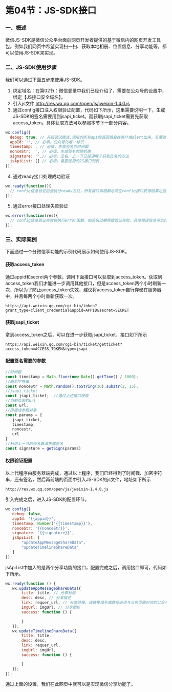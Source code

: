 # 第04节：JS-SDK接口

### 一、概述

微信JS-SDK是微信公众平台面向网页开发者提供的基于微信内的网页开发工具包。例如我们网页中希望实现扫一扫、获取本地相册、位置信息、分享功能等，都可以使用JS-SDK来实现。

### 二、JS-SDK使用步骤

我们可以通过下面五步来使用JS-SDK。

1. 绑定域名：在第02节：微信登录中我们已经介绍了，需要在公众号的设置中，绑定【JS接口安全域名】。
2. 引入js文件 http://res.wx.qq.com/open/js/jweixin-1.4.0.js
3. 通过config接口注入权限验证配置，代码如下所示，这里需要说明一下，生成JS-SDK的签名需要用到jsapi_ticket。而获取jsapi_ticket需要先获取access_token。具体获取方法可以参照本节下一部分内容。

``` js
wx.config({
  debug: true, // 开启调试模式,调用的所有api的返回值会在客户端alert出来，若要查看传入的参数，可以在pc端打开，参数信息会通过log打出，仅在pc端时才会打印。
  appId: '', // 必填，公众号的唯一标识
  timestamp: , // 必填，生成签名的时间戳
  nonceStr: '', // 必填，生成签名的随机串
  signature: '',// 必填，签名，上一节已经讲解了获取签名的方法
  jsApiList: [] // 必填，需要使用的JS接口列表
});
```
4. 通过ready接口处理成功验证

``` js
wx.ready(function(){
  // config信息验证后会执行ready方法，所有接口调用都必须在config接口获得结果之后，config是一个客户端的异步操作，所以如果需要在页面加载时就调用相关接口，则须把相关接口放在ready函数中调用来确保正确执行。对于用户触发时才调用的接口，则可以直接调用，不需要放在ready函数中。
});
```

5. 通过error接口处理失败验证

``` js
wx.error(function(res){
  // config信息验证失败会执行error函数，如签名过期导致验证失败，具体错误信息可以打开config的debug模式查看，也可以在返回的res参数中查看，对于SPA可以在这里更新签名。
});
```

### 三、实际案例

下面通过一个分微信享功能的示例代码展示如何使用JS-SDK。

#### 获取access_token

通过appid和secret两个参数，调用下面接口可以获取到access_token。获取到access_token我们才能进一步调用其他接口，但是access_token两个小时刷新一次，所以为了防止access_token失效，建议将access_token自行存储在服务器中，并且每两个小时重新获取一次。

``` 
https://api.weixin.qq.com/cgi-bin/token?grant_type=client_credential&appid=APPID&secret=SECRET
```

#### 获取jsapi_ticket

拿到access_token之后，可以在进一步获取jsapi_ticket，接口如下所示

``` 
https://api.weixin.qq.com/cgi-bin/ticket/getticket?access_token=ACCESS_TOKEN&type=jsapi
```

#### 配置签名需要的参数

``` js
//时间戳
const timestamp = Math.floor(new Date().getTime() / 1000);  
//随机字符串
const nonceStr = Math.random().toString(36).substr(2, 15);
//jsapi_ticket
const jsapi_ticket;  //通过上述接口获取
//当前页面的url
const url;
//拼接成参数对象
const params = {
   jsapi_ticket,
   timestamp,
   noncestr,
   url
}
//利用上一节的签名算法生成签名
const signature = getSign(params)
```

#### 权限验证配置

以上代程序由服务器端完成，通过以上程序，我们已经得到了时间戳、加密字符串，还有签名，然后再前端的页面中引入JS-SDK的js文件，地址如下所示

``` 
http://res.wx.qq.com/open/js/jweixin-1.4.0.js
```

引入完成之后，进入JS-SDK的配置环节。

``` js
wx.config({
   debug: false, 
   appId: '{{appid}}', 
   timestamp: Number('{{timestamp}}'), 
   nonceStr: '{{nonceStr}}', 
   signature: '{{signature}}', 
   jsApiList: [
       "updateAppMessageShareData",
       "updateTimelineShareData"
   ] 
});
```

jsApiList中加入的是两个分享功能的接口，配置完成之后，调用接口即可，代码如下所示。

``` js
wx.ready(function () {
   wx.updateAppMessageShareData({
       title: title, // 分享标题
       desc: desc, // 分享描述
       link: requer_url, // 分享链接，该链接域名或路径必须与当前页面对应的公众号JS安全域名一致
       imgUrl: imgUrl, // 分享图标
       success: function () {

       }
   });
   wx.updateTimelineShareData({
       title: title, 
       desc: desc, 
       link: requer_url, 
       imgUrl: imgUrl, 
       success: function () {

       }
   });
});
```

通过上面的设置，我们在此网页中就可以是实现微信分享功能了。

